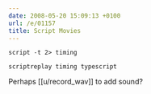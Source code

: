 ```yaml
---
date: 2008-05-20 15:09:13 +0100
url: /e/01157
title: Script Movies
---
```



	script -t 2> timing

	scriptreplay timing typescript

Perhaps [[u/record_wav]] to add sound?
